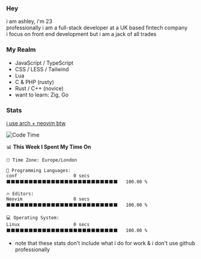 ### Hey
i am ashley, i'm 23  
professionally i am a full-stack developer at a UK based fintech company  
i focus on front end development but i am a jack of all trades  

### My Realm  
- JavaScript / TypeScript
- CSS / LESS / Tailwind
- Lua
- C & PHP (rusty)
- Rust / C++ (novice)
- want to learn: Zig, Go

### Stats  
[i use arch + neovim btw](https://youtu.be/EZEfN5z8Mlg?t=15)
<!--START_SECTION:waka-->
![Code Time](http://img.shields.io/badge/Code%20Time-62%20hrs%2015%20mins-blue)

📊 **This Week I Spent My Time On** 

```text
🕑︎ Time Zone: Europe/London

💬 Programming Languages: 
conf                     0 secs              ⬛⬛⬛⬛⬛⬛⬛⬛⬛⬛⬛⬛⬛⬛⬛⬛⬛⬛⬛⬛⬛⬛⬛⬛⬛   100.00 % 

🔥 Editors: 
Neovim                   0 secs              ⬛⬛⬛⬛⬛⬛⬛⬛⬛⬛⬛⬛⬛⬛⬛⬛⬛⬛⬛⬛⬛⬛⬛⬛⬛   100.00 % 

💻 Operating System: 
Linux                    0 secs              ⬛⬛⬛⬛⬛⬛⬛⬛⬛⬛⬛⬛⬛⬛⬛⬛⬛⬛⬛⬛⬛⬛⬛⬛⬛   100.00 % 
```


<!--END_SECTION:waka-->
- note that these stats don't include what i do for work & i don't use github professionally
